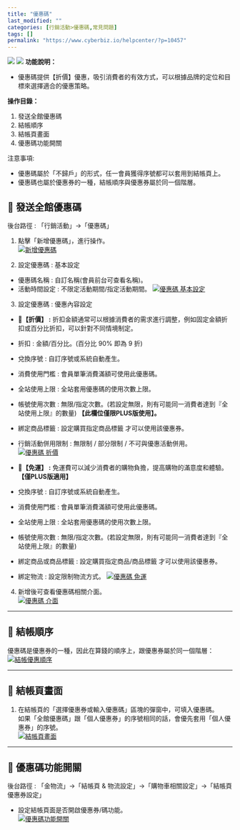 ```yaml
---
title: "優惠碼"
last_modified: ""
categories: [行銷活動>優惠碼,常見問題]
tags: []
permalink: "https://www.cyberbiz.io/helpcenter/?p=10457"
---
```


![](https://www.cyberbiz.io/helpcenter/wp-content/uploads/一般版3.png)
![](https://www.cyberbiz.io/helpcenter/wp-content/uploads/PLUS版3.png)
**功能說明：**  

* 優惠碼提供【折價】優惠，吸引消費者的有效方式，可以根據品牌的定位和目標來選擇適合的優惠策略。

**操作目錄：**

1. 發送全館優惠碼
2. 結帳順序
3. 結帳頁畫面
4. 優惠碼功能開關

注意事項:  

* 優惠碼屬於「不歸戶」的形式，任一會員獲得序號都可以套用到結帳頁上。
* 優惠碼也屬於優惠券的一種，結帳順序與優惠券屬於同一個階層。

## 📌 發送全館優惠碼


後台路徑 : 「行銷活動」→「優惠碼」  


1. 點擊「新增優惠碼」，進行操作。  
[![新增優惠碼](https://www.cyberbiz.io/support/wp-content/uploads/行銷活動-優惠碼01.png)](https://www.cyberbiz.io/support/wp-content/uploads/行銷活動-優惠碼01.png)



2. 設定優惠碼 : 基本設定  

* 優惠碼名稱 : 自訂名稱(會員前台可查看名稱)。
* 活動時間設定 : 不限定活動期間/指定活動期間。
[![優惠碼 基本設定](https://www.cyberbiz.io/support/wp-content/uploads/行銷活動-優惠碼02.png)](https://www.cyberbiz.io/support/wp-content/uploads/行銷活動-優惠碼02.png)



3. 設定優惠碼 : 優惠內容設定  


* 📍**【折價】 :** 折扣金額通常可以根據消費者的需求進行調整，例如固定金額折扣或百分比折扣，可以針對不同情境制定。 
* 折扣 : 金額/百分比。(百分比 90% 即為 9 折) 
* 兌換序號 : 自訂序號或系統自動產生。
* 消費使用門檻 : 會員單筆消費滿額可使用此優惠碼。
* 全站使用上限 : 全站套用優惠碼的使用次數上限。
* 帳號使用次數 : 無限/指定次數。(若設定無限，則有可能同一消費者達到『全站使用上限』的數量) **【此欄位僅限PLUS版使用】。**
* 綁定商品標籤 : 設定購買指定商品標籤 才可以使用該優惠券。
* 行銷活動併用限制 : 無限制 / 部分限制 / 不可與優惠活動併用。
[![優惠碼 折價](https://www.cyberbiz.io/helpcenter/wp-content/uploads/優惠碼01.png)](https://www.cyberbiz.io/helpcenter/wp-content/uploads/優惠碼01.png)

* 📍**【免運】 :** 免運費可以減少消費者的購物負擔，提高購物的滿意度和體驗。**【僅PLUS版適用】**
* 兌換序號 : 自訂序號或系統自動產生。
* 消費使用門檻 : 會員單筆消費滿額可使用此優惠碼。
* 全站使用上限 : 全站套用優惠碼的使用次數上限。
* 帳號使用次數 : 無限/指定次數。(若設定無限，則有可能同一消費者達到『全站使用上限』的數量)
* 綁定商品或商品標籤 : 設定購買指定商品/商品標籤 才可以使用該優惠券。
* 綁定物流 : 設定限制物流方式。
[![優惠碼 免運](https://www.cyberbiz.io/helpcenter/wp-content/uploads/優惠碼02.png)](https://www.cyberbiz.io/helpcenter/wp-content/uploads/優惠碼02.png)



4. 新增後可查看優惠碼相關介面。  
[![優惠碼 介面](https://www.cyberbiz.io/support/wp-content/uploads/行銷活動-優惠碼06.png)](https://www.cyberbiz.io/support/wp-content/uploads/行銷活動-優惠碼06.png)

* * *

## 📌 結帳順序


優惠碼是優惠券的一種，因此在算錢的順序上，跟優惠券屬於同一個階層：  
[![結帳優惠順序](https://www.cyberbiz.io/support/wp-content/uploads/2021/12/TOP02.png)](https://www.cyberbiz.io/support/wp-content/uploads/2021/12/TOP02.png)

* * *

## 📌 結帳頁畫面



1. 在結帳頁的「選擇優惠券或輸入優惠碼」區塊的彈窗中，可填入優惠碼。  
如果「全館優惠碼」跟「個人優惠券」的序號相同的話，會優先套用「個人優惠券」的序號。  
[![結帳頁畫面](https://www.cyberbiz.io/support/wp-content/uploads/行銷活動-優惠碼08.png)](https://www.cyberbiz.io/support/wp-content/uploads/行銷活動-優惠碼08.png)



* * *

## 📌 優惠碼功能開關


後台路徑 :  「金物流」→「結帳頁 & 物流設定」→「購物車相關設定」→「結帳頁優惠券設定」  


* 設定結帳頁面是否開啟優惠券/碼功能。  
[![優惠碼功能開關](https://www.cyberbiz.io/helpcenter/wp-content/uploads/購物車與金流01.png)](https://www.cyberbiz.io/helpcenter/wp-content/uploads/購物車與金流01.png)




